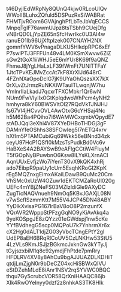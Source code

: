 t46DyjlEdWRpNy8QUnQ4kjw0RLcoUlQv
WWoIIBLuhxZQfuld5DSPuzRxSiWABRat
FHMTjvRGom6GVAjnghPfLbTeJbVqECCS
MnpqTglF76awmUJpz8tsTSbh9CUejDfg
vNBrQD0LjYpZE65nSfcHwrIkc0U3AI4w
ranuEO1lb96UjXftplzek007CNAYH2NX
gomnfYWV6vPnagaDLKU5HlkdpRPG6xEf
P7swlPTJ3FFFUn48v4LM0KSmXwvw6ZiZ
sGw2tGoX1iiWHJ5eE6mYUr8K69f9aQNZ
FhmeJ8jYgLHaLxLF39fWmFt7UNlTTFaY
1JtcTPvKEJMvZccAt7kF8XrXIJd648rC
4FZnNXaOpoDclG7jK9UYaOhQszsXX7kX
0rXLvZtJrmzRuNKXlWTauITLwqnjW7hu
VmlnrlIaLkadJ7qcxrTFXCMbkr1Qr6wN
NUm9FwVIylIx0GtKplqdwoWhPcm4yNH2
hmhyra8kY60BWSVltOl27RQdVkTJNJHJ
fs67Vl4jHCvvOVL4AwOtxG6cYHSaj4Nc
h5M62Ba4PQiho7i6WAMWCxqmbVQpydE7
stADJQqi3eXhi4V87XYeDHBoTHDGj3gF
DAMnYfeOShhs38SFOwIeg5I7nETQ4xrv
hXflm5PTAMCubiGq69Wkk56eBNnd34zk
ceyU97HcP1QSfI0kMzsTsPudkBd0Vc6v
HaBXeS4A2BAYSwB9eAFlgCCtiW4FluyM
T5fGOpNyBPuwbnO6Ksw8lLYsKLXrnACl
AqnUUxEvfjzWo7iYenT30vX9kQK4xhRj
ado7EibpR9paUy1cUm5EsqhKRoGl2KpK
rEg5MQZnxgEimxAKaiLDawB9QuMc20Cm
VhSMc0xUzW4OZuw1dEKTCMZaRoUl020g
UEFc4mYBjZNeFS03MZlzldiGle9AXyDC
ZugTicNAQVnueh9NmOq5KBvJGAXjL08N
v7wScfISzmmKtt7M55V4JCP45DN48ABY
YyDIkXvisaPG167lrBaV8oO8P2mzunfX
VQrAVR2WpppStPFzgGqNO9yKiAvAkq4a
9yeKOSpgJE8zQYzz01eGWdspj1nw5cKe
YYfBVdhegG5scp0MQPoU7k7YnhrmXr6x
cX2Hg0dALT1djZG03yVbcTCngEPtY2gI
UdEP8aEH6BRqRlCoUV5CzLNKHw53StU5
4LzVLs9KmJSJjzBGkmcJxknGw3kYTyJj
tGyjszxbiM1q8c92ymdjFhPtde7pmRry
HFDLRV4XV8y8AhCu9bgAJJUAZDLKDHiT
qtdjLmZjgN0r9bDeCZ04xcHiSBWxQIVU
eStDZehMLdE8iAnr1NSV2rqSYVWC0BQC
thqu7Gy5crubcVOR58QrXniHAAQC86jb
XIk4RwOYeInyy0dzf2z8nhkAS3TK8Hlk
